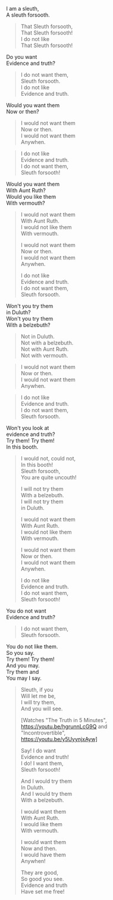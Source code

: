 I am a sleuth,    
A sleuth forsooth.  
  
> That Sleuth forsooth,  
> That Sleuth forsooth!  
> I do not like  
> That Sleuth forsooth!  
  
Do you want  
Evidence and truth?  
  
> I do not want them,  
> Sleuth forsooth.  
> I do not like  
> Evidence and truth.  
  
Would you want them   
Now or then?  
  
> I would not want them   
> Now or then.  
> I would not want them   
> Anywhen.  
  
> I do not like   
> Evidence and truth.  
> I do not want them,   
> Sleuth forsooth!  
  
Would you want them  
With Aunt Ruth?  
Would you like them  
With vermouth?  
  
> I would not want them   
> With Aunt Ruth.  
> I would not like them  
> With vermouth.  
>  
> I would not want them  
> Now or then.  
> I would not want them  
> Anywhen.  
>  
> I do not like   
> Evidence and truth.  
> I do not want them,   
> Sleuth forsooth.  
  
Won't you try them  
in Duluth?  
Won't you try them  
With a belzebuth?  
  
> Not in Duluth.  
> Not with a belzebuth.  
> Not with Aunt Ruth.  
> Not with vermouth.  
  
> I would not want them   
> Now or then.  
> I would not want them   
> Anywhen.  
  
> I do not like   
> Evidence and truth.  
> I do not want them,   
> Sleuth forsooth.  
  
Won't you look at  
evidence and truth?  
Try them! Try them!   
In this booth.  
  
> I would not, could not,   
> In this booth!  
> Sleuth forsooth,  
> You are quite uncouth!  
>  
> I will not try them  
> With a belzebuth.  
> I will not try them  
> in Duluth.  
>   
> I would not want them   
> With Aunt Ruth.  
> I would not like them  
> With vermouth.  
>  
> I would not want them   
> Now or then.  
> I would not want them   
> Anywhen.  
>  
> I do not like   
> Evidence and truth.  
> I do not want them,   
> Sleuth forsooth!  
  
You do not want   
Evidence and truth?  
  
> I do not want them,   
> Sleuth forsooth.  
  
You do not like them.  
So you say.  
Try them! Try them!   
And you may.  
Try them and   
You may I say.  
  
> Sleuth, if you   
> Will let me be,   
> I will try them,  
> And you will see.  
>   
> [Watches "The Truth in 5 Minutes",   
> https://youtu.be/hgrunnLcG9Q and  
> "Incontrovertible",   
> https://youtu.be/y5UyynjxAyw]  
>  
> Say! I do want  
> Evidence and truth!   
> I do! I want them,   
> Sleuth forsooth!   
>  
> And I would try them   
> In Duluth.  
> And I would try them  
> With a belzebuth.  
>  
> I would want them   
> With Aunt Ruth.  
> I would like them  
> With vermouth.  
>  
> I would want them   
> Now and then.  
> I would have them   
> Anywhen!  
>  
> They are good,  
> So good you see.  
> Evidence and truth  
> Have set me free!  